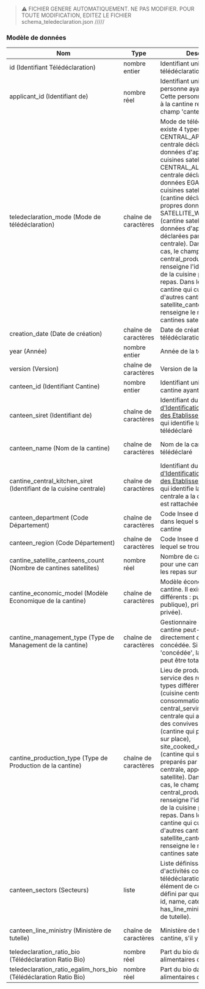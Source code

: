 > :warning: FICHIER GENERE AUTOMATIQUEMENT. NE PAS MODIFIER. POUR TOUTE MODIFICATION, EDITEZ LE FICHIER schema_teledeclaration.json /////


### Modèle de données

|Nom|Type|Description|Exemple|Propriétés|
|-|-|-|-|-|
|id (Identifiant Télédéclaration)|nombre entier|Identifiant unique de la télédéclaration|15572||
|applicant_id (Identifiant de)|nombre réel|Identifiant unique de la personne ayant télédéclaré. Cette personne est rattachée à la cantine référencée par le champ 'canteen_id'|2717||
|teledeclaration_mode (Mode de télédéclaration)|chaîne de caractères|Mode de télédéclaration. Il existe 4 types différents : CENTRAL_APPRO (cuisine centrale déclarant les données d'appro pour ses cuisines satellites), CENTRAL_ALL (cuisine centrale déclarant toutes les données EGAlim pour ses cuisines satellites), SITE (cantine déclarant ses propres données), SATELLITE_WITHOUT_APPRO (cantine satellite dont les données d'appro sont déclarées par la cuisine centrale). Dans ce dernier cas, le champ central_producer_siret renseigne l'identifiant SIRET de la cuisine préparant les repas. Dans le cas d'une cantine qui cuisine pour d'autres cantines, le champ satellite_canteens_count renseigne le nombre de cantines satellites.|SITE||
|creation_date (Date de création)|chaîne de caractères|Date de création de la télédéclaration|2019-04-01T00:00:00.000Z||
|year (Année)|nombre entier|Année de la télédéclaration|2022||
|version (Version)|chaîne de caractères|Version de la télédéclaration|9||
|canteen_id (Identifiant Cantine)|nombre entier|Identifiant unique de la cantine ayant télédéclaré|15572||
|canteen_siret (Identifiant de)|chaîne de caractères|Identifiant du [Système d'Identification du Répertoire des Etablissements](https://fr.wikipedia.org/wiki/Syst%C3%A8me_d%27identification_du_r%C3%A9pertoire_des_%C3%A9tablissements) (SIRET) qui identifie la cantine ayant télédéclaré|78542453200014||
|canteen_name (Nom de la cantine)|chaîne de caractères|Nom de la cantine ayant télédéclaré|ASS GEST STE FOY INSTIT ST DOMINIQUE||
|cantine_central_kitchen_siret (Identifiant de la cuisine centrale)|chaîne de caractères|Identifiant du [Système d'Identification du Répertoire des Etablissements](https://fr.wikipedia.org/wiki/Syst%C3%A8me_d%27identification_du_r%C3%A9pertoire_des_%C3%A9tablissements) (SIRET) qui identifie la cuisine centrale a la quelle la cantine est rattachée|||
|canteen_department (Code Département)|chaîne de caractères|Code Insee du département dans lequel se trouve la cantine|50||
|canteen_region (Code Département)|chaîne de caractères|Code Insee de la région dans lequel se trouve la cantine|28||
|cantine_satellite_canteens_count (Nombre de cantines satellites)|nombre réel|Nombre de cantines satellites pour une cantine qui produit les repas sur place|0||
|cantine_economic_model (Modèle Economique de la cantine)|chaîne de caractères|Modèle économique de la cantine. Il existe 2 types différents : public (cantine publique), private (cantine privée).|public||
|cantine_management_type (Type de Management de la cantine)|chaîne de caractères|Gestionnaire de la cantine. La cantine peut-être gérée directement ou de manière concédée. Si la valeur est 'concédée', la délégation peut être totale ou partielle|conceded||
|cantine_production_type (Type de Production de la cantine)|chaîne de caractères|Lieu de production et de service des repas. Il existe 4 types différents : central (cuisine centrale sans lieu de consommation), central_serving (cuisine centrale qui accueille aussi des convives sur place), site (cantine qui produit les repas sur place), site_cooked_elsewhere (cantine qui sert des repas preparés par une cuisine centrale, appelé également satellite). Dans ce dernier cas, le champ central_producer_siret renseigne l'identifiant SIRET de la cuisine préparant les repas. Dans le cas d'une cantine qui cuisine pour d'autres cantines, le champ satellite_canteens_count renseigne le nombre de cantines satellites.|central||
|canteen_sectors (Secteurs)|liste|Liste définissant les secteurs d'activités concernés par le télédéclaration. Chaque élément de cette liste est défini par quatre paramètres :  id, name, category, has_line_ministry (ministère de tutelle).|[{'id': 12, 'name': 'Ecole primaire (maternelle et élémentaire)', 'category': 'education', 'has_line_ministry': false}]||
|canteen_line_ministry (Ministère de tutelle)|chaîne de caractères|Ministère de tutelle de la cantine, s'il y en a un|Ministère de l'Education Nationale||
|teledeclaration_ratio_bio (Télédéclaration Ratio Bio)|nombre réel|Part du bio dans les achats alimentaires de l'année|0.1||
|teledeclaration_ratio_egalim_hors_bio (Télédéclaration Ratio Bio)|nombre réel|Part du bio dans les achats alimentaires de l'année|0.1||
